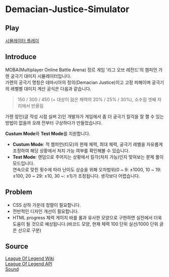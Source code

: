 # Demacian-Justice-Simulator
## Play
[시뮬레이터 플레이](https://c2lv.github.io/Demacian-Justice-Simulator/)
## Introduce
MOBA(Multiplayer Online Battle Arena) 장르 게임 '리그 오브 레전드'의 챔피언 가렌 궁극기 대미지 시뮬레이터입니다.  
가렌의 궁극기 명칭은 데마시아의 정의(Demacian Justice)이고 고정 피해이며 궁극기의 레벨별 대미지 계산 공식은 다음과 같습니다.  

> 150 / 300 / 450 (+ 대상이 잃은 체력의 20% / 25% / 30%), 소수점 셋째 자리에서 반올림  

가렌 장인(글 작성 시점 실버 2)인 개발자가 게임에서 좀 더 궁극기 킬각을 잘 잴 수 있는 방법이 없을까 오래 전부터 구상하다가 만들었습니다.  

**Custum Mode**와 **Test Mode**를 지원합니다.  
- **Custum Mode**: 적 챔피언(티모)의 현재 체력, 최대 체력, 궁극기 레벨을 자유롭게 조정하여 해당 상황에서 처치 가능 여부를 확인해볼 수 있습니다.  
- **Test Mode**: 랜덤으로 주어지는 상황에서 킬각(처치 가능)인지 맞혀보는 문제 풀이 모드입니다.  
연속으로 맞힌 횟수에 따라 난이도 상승을 위해 오차범위(0 ~ 9: ±1000, 10 ~ 19: ±100, 20 ~ 29: ±10, 30 ~: ±1)가 조정됩니다. 생각보다 어렵습니다.  
## Problem
- CSS 상하 가운데 정렬이 필요합니다.
- 전반적인 디자인 개선이 필요합니다.
- HTML progress 체력 게이지 바를 롤과 유사한 모양으로 구현하면 실전에서 더욱 도움이 될 것으로 예상됩니다.(바코드 모양, 현재 체력 100 단위 실선/1000 단위 굵은 선으로 구분)
## Source
[League Of Legend Wiki](https://leagueoflegends.fandom.com/wiki/League_of_Legends_Wiki)  
[League Of Legend API](https://developer.riotgames.com/docs/lol)  
[Sound](https://goodcow.tistory.com/58)  
